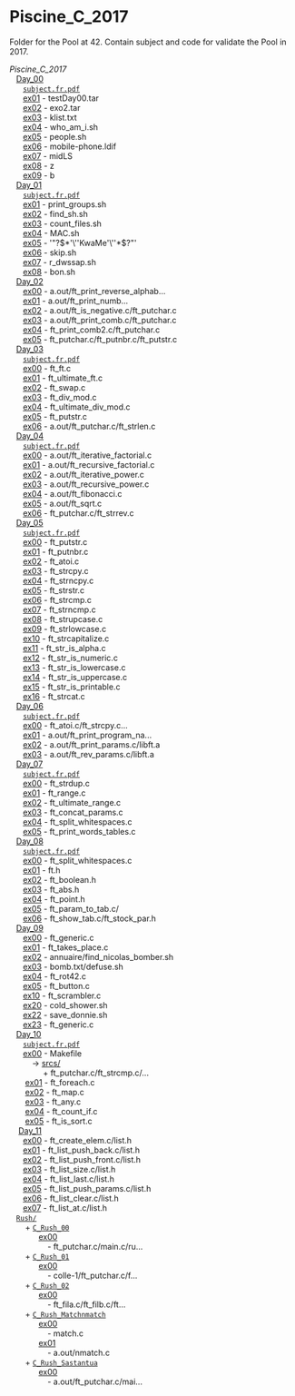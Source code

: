 # Piscine_C_2017

Folder for the Pool at 42.
Contain subject and code for validate the Pool in 2017.

*Piscine_C_2017* <br />
&nbsp;&nbsp;&nbsp;[Day_00](https://github.com/M1000-93/42_Paris/tree/master/42_Paris_2017/Piscine_C_2017/Day_00) <br />
&nbsp;&nbsp;&nbsp;&nbsp;&nbsp;&nbsp;[```subject.fr.pdf```](https://github.com/M1000-93/42_Paris/tree/master/42_Paris_2017/Piscine_C_2017/Day_00/subject.fr.pdf) <br />
&nbsp;&nbsp;&nbsp;&nbsp;&nbsp;&nbsp;[ex01](https://github.com/M1000-93/42_Paris/tree/master/42_Paris_2017/Piscine_C_2017/Day_00/ex01) - testDay00.tar <br />
&nbsp;&nbsp;&nbsp;&nbsp;&nbsp;&nbsp;[ex02](https://github.com/M1000-93/42_Paris/tree/master/42_Paris_2017/Piscine_C_2017/Day_00/ex02) - exo2.tar <br />
&nbsp;&nbsp;&nbsp;&nbsp;&nbsp;&nbsp;[ex03](https://github.com/M1000-93/42_Paris/tree/master/42_Paris_2017/Piscine_C_2017/Day_00/ex03) - klist.txt <br />
&nbsp;&nbsp;&nbsp;&nbsp;&nbsp;&nbsp;[ex04](https://github.com/M1000-93/42_Paris/tree/master/42_Paris_2017/Piscine_C_2017/Day_00/ex04) - who_am_i.sh <br />
&nbsp;&nbsp;&nbsp;&nbsp;&nbsp;&nbsp;[ex05](https://github.com/M1000-93/42_Paris/tree/master/42_Paris_2017/Piscine_C_2017/Day_00/ex05) - people.sh <br />
&nbsp;&nbsp;&nbsp;&nbsp;&nbsp;&nbsp;[ex06](https://github.com/M1000-93/42_Paris/tree/master/42_Paris_2017/Piscine_C_2017/Day_00/ex06) - mobile-phone.ldif <br />
&nbsp;&nbsp;&nbsp;&nbsp;&nbsp;&nbsp;[ex07](https://github.com/M1000-93/42_Paris/tree/master/42_Paris_2017/Piscine_C_2017/Day_00/ex07) - midLS <br />
&nbsp;&nbsp;&nbsp;&nbsp;&nbsp;&nbsp;[ex08](https://github.com/M1000-93/42_Paris/tree/master/42_Paris_2017/Piscine_C_2017/Day_00/ex08) - z <br />
&nbsp;&nbsp;&nbsp;&nbsp;&nbsp;&nbsp;[ex09](https://github.com/M1000-93/42_Paris/tree/master/42_Paris_2017/Piscine_C_2017/Day_00/ex09) - b <br />
&nbsp;&nbsp;&nbsp;[Day_01](https://github.com/M1000-93/42_Paris/tree/master/42_Paris_2017/Piscine_C_2017/Day_01) <br />
&nbsp;&nbsp;&nbsp;&nbsp;&nbsp;&nbsp;[```subject.fr.pdf```](https://github.com/M1000-93/42_Paris/tree/master/42_Paris_2017/Piscine_C_2017/Day_01/subject.fr.pdf) <br />
&nbsp;&nbsp;&nbsp;&nbsp;&nbsp;&nbsp;[ex01](https://github.com/M1000-93/42_Paris/tree/master/42_Paris_2017/Piscine_C_2017/Day_01/ex01) - print_groups.sh <br />
&nbsp;&nbsp;&nbsp;&nbsp;&nbsp;&nbsp;[ex02](https://github.com/M1000-93/42_Paris/tree/master/42_Paris_2017/Piscine_C_2017/Day_01/ex02) - find_sh.sh <br />
&nbsp;&nbsp;&nbsp;&nbsp;&nbsp;&nbsp;[ex03](https://github.com/M1000-93/42_Paris/tree/master/42_Paris_2017/Piscine_C_2017/Day_01/ex03) - count_files.sh <br />
&nbsp;&nbsp;&nbsp;&nbsp;&nbsp;&nbsp;[ex04](https://github.com/M1000-93/42_Paris/tree/master/42_Paris_2017/Piscine_C_2017/Day_01/ex04) - MAC.sh <br />
&nbsp;&nbsp;&nbsp;&nbsp;&nbsp;&nbsp;[ex05](https://github.com/M1000-93/42_Paris/tree/master/42_Paris_2017/Piscine_C_2017/Day_01/ex05) - '"\?$*'\''KwaMe'\''*$?\"' <br />
&nbsp;&nbsp;&nbsp;&nbsp;&nbsp;&nbsp;[ex06](https://github.com/M1000-93/42_Paris/tree/master/42_Paris_2017/Piscine_C_2017/Day_01/ex06) - skip.sh <br />
&nbsp;&nbsp;&nbsp;&nbsp;&nbsp;&nbsp;[ex07](https://github.com/M1000-93/42_Paris/tree/master/42_Paris_2017/Piscine_C_2017/Day_01/ex07) - r_dwssap.sh <br />
&nbsp;&nbsp;&nbsp;&nbsp;&nbsp;&nbsp;[ex08](https://github.com/M1000-93/42_Paris/tree/master/42_Paris_2017/Piscine_C_2017/Day_01/ex08) - bon.sh <br />
&nbsp;&nbsp;&nbsp;[Day_02](https://github.com/M1000-93/42_Paris/tree/master/42_Paris_2017/Piscine_C_2017/Day_02) <br />
&nbsp;&nbsp;&nbsp;&nbsp;&nbsp;&nbsp;[ex00](https://github.com/M1000-93/42_Paris/tree/master/42_Paris_2017/Piscine_C_2017/Day_02/ex00) - a.out/ft_print_reverse_alphab... <br />
&nbsp;&nbsp;&nbsp;&nbsp;&nbsp;&nbsp;[ex01](https://github.com/M1000-93/42_Paris/tree/master/42_Paris_2017/Piscine_C_2017/Day_02/ex01) - a.out/ft_print_numb... <br />
&nbsp;&nbsp;&nbsp;&nbsp;&nbsp;&nbsp;[ex02](https://github.com/M1000-93/42_Paris/tree/master/42_Paris_2017/Piscine_C_2017/Day_02/ex02) - a.out/ft_is_negative.c/ft_putchar.c <br />
&nbsp;&nbsp;&nbsp;&nbsp;&nbsp;&nbsp;[ex03](https://github.com/M1000-93/42_Paris/tree/master/42_Paris_2017/Piscine_C_2017/Day_02/ex03) - a.out/ft_print_comb.c/ft_putchar.c <br />
&nbsp;&nbsp;&nbsp;&nbsp;&nbsp;&nbsp;[ex04](https://github.com/M1000-93/42_Paris/tree/master/42_Paris_2017/Piscine_C_2017/Day_02/ex04) - ft_print_comb2.c/ft_putchar.c <br />
&nbsp;&nbsp;&nbsp;&nbsp;&nbsp;&nbsp;[ex05](https://github.com/M1000-93/42_Paris/tree/master/42_Paris_2017/Piscine_C_2017/Day_02/ex05) - ft_putchar.c/ft_putnbr.c/ft_putstr.c <br />
&nbsp;&nbsp;&nbsp;[Day_03](https://github.com/M1000-93/42_Paris/tree/master/42_Paris_2017/Piscine_C_2017/Day_03) <br />
&nbsp;&nbsp;&nbsp;&nbsp;&nbsp;&nbsp;[```subject.fr.pdf```](https://github.com/M1000-93/42_Paris/tree/master/42_Paris_2017/Piscine_C_2017/Day_03/subject.fr.pdf) <br />
&nbsp;&nbsp;&nbsp;&nbsp;&nbsp;&nbsp;[ex00](https://github.com/M1000-93/42_Paris/tree/master/42_Paris_2017/Piscine_C_2017/Day_03/ex00) - ft_ft.c <br />
&nbsp;&nbsp;&nbsp;&nbsp;&nbsp;&nbsp;[ex01](https://github.com/M1000-93/42_Paris/tree/master/42_Paris_2017/Piscine_C_2017/Day_03/ex01) - ft_ultimate_ft.c <br />
&nbsp;&nbsp;&nbsp;&nbsp;&nbsp;&nbsp;[ex02](https://github.com/M1000-93/42_Paris/tree/master/42_Paris_2017/Piscine_C_2017/Day_03/ex02) - ft_swap.c <br />
&nbsp;&nbsp;&nbsp;&nbsp;&nbsp;&nbsp;[ex03](https://github.com/M1000-93/42_Paris/tree/master/42_Paris_2017/Piscine_C_2017/Day_03/ex03) - ft_div_mod.c <br />
&nbsp;&nbsp;&nbsp;&nbsp;&nbsp;&nbsp;[ex04](https://github.com/M1000-93/42_Paris/tree/master/42_Paris_2017/Piscine_C_2017/Day_03/ex04) - ft_ultimate_div_mod.c <br />
&nbsp;&nbsp;&nbsp;&nbsp;&nbsp;&nbsp;[ex05](https://github.com/M1000-93/42_Paris/tree/master/42_Paris_2017/Piscine_C_2017/Day_03/ex05) - ft_putstr.c <br />
&nbsp;&nbsp;&nbsp;&nbsp;&nbsp;&nbsp;[ex06](https://github.com/M1000-93/42_Paris/tree/master/42_Paris_2017/Piscine_C_2017/Day_03/ex06) - a.out/ft_putchar.c/ft_strlen.c <br />
&nbsp;&nbsp;&nbsp;[Day_04](https://github.com/M1000-93/42_Paris/tree/master/42_Paris_2017/Piscine_C_2017/Day_04) <br />
&nbsp;&nbsp;&nbsp;&nbsp;&nbsp;&nbsp;[```subject.fr.pdf```](https://github.com/M1000-93/42_Paris/tree/master/42_Paris_2017/Piscine_C_2017/Day_04/subject.fr.pdf) <br />
&nbsp;&nbsp;&nbsp;&nbsp;&nbsp;&nbsp;[ex00](https://github.com/M1000-93/42_Paris/tree/master/42_Paris_2017/Piscine_C_2017/Day_04/ex00) - a.out/ft_iterative_factorial.c <br />
&nbsp;&nbsp;&nbsp;&nbsp;&nbsp;&nbsp;[ex01](https://github.com/M1000-93/42_Paris/tree/master/42_Paris_2017/Piscine_C_2017/Day_04/ex01) - a.out/ft_recursive_factorial.c <br />
&nbsp;&nbsp;&nbsp;&nbsp;&nbsp;&nbsp;[ex02](https://github.com/M1000-93/42_Paris/tree/master/42_Paris_2017/Piscine_C_2017/Day_04/ex02) - a.out/ft_iterative_power.c <br />
&nbsp;&nbsp;&nbsp;&nbsp;&nbsp;&nbsp;[ex03](https://github.com/M1000-93/42_Paris/tree/master/42_Paris_2017/Piscine_C_2017/Day_04/ex03) - a.out/ft_recursive_power.c <br />
&nbsp;&nbsp;&nbsp;&nbsp;&nbsp;&nbsp;[ex04](https://github.com/M1000-93/42_Paris/tree/master/42_Paris_2017/Piscine_C_2017/Day_04/ex04) - a.out/ft_fibonacci.c <br />
&nbsp;&nbsp;&nbsp;&nbsp;&nbsp;&nbsp;[ex05](https://github.com/M1000-93/42_Paris/tree/master/42_Paris_2017/Piscine_C_2017/Day_04/ex05) - a.out/ft_sqrt.c <br />
&nbsp;&nbsp;&nbsp;&nbsp;&nbsp;&nbsp;[ex06](https://github.com/M1000-93/42_Paris/tree/master/42_Paris_2017/Piscine_C_2017/Day_04/ex06) - ft_putchar.c/ft_strrev.c <br />
&nbsp;&nbsp;&nbsp;[Day_05](https://github.com/M1000-93/42_Paris/tree/master/42_Paris_2017/Piscine_C_2017/Day_05) <br />
&nbsp;&nbsp;&nbsp;&nbsp;&nbsp;&nbsp;[```subject.fr.pdf```](https://github.com/M1000-93/42_Paris/tree/master/42_Paris_2017/Piscine_C_2017/Day_05/subject.fr.pdf) <br />
&nbsp;&nbsp;&nbsp;&nbsp;&nbsp;&nbsp;[ex00](https://github.com/M1000-93/42_Paris/tree/master/42_Paris_2017/Piscine_C_2017/Day_05/ex00) - ft_putstr.c <br />
&nbsp;&nbsp;&nbsp;&nbsp;&nbsp;&nbsp;[ex01](https://github.com/M1000-93/42_Paris/tree/master/42_Paris_2017/Piscine_C_2017/Day_05/ex01) - ft_putnbr.c <br />
&nbsp;&nbsp;&nbsp;&nbsp;&nbsp;&nbsp;[ex02](https://github.com/M1000-93/42_Paris/tree/master/42_Paris_2017/Piscine_C_2017/Day_05/ex02) - ft_atoi.c <br />
&nbsp;&nbsp;&nbsp;&nbsp;&nbsp;&nbsp;[ex03](https://github.com/M1000-93/42_Paris/tree/master/42_Paris_2017/Piscine_C_2017/Day_05/ex03) - ft_strcpy.c <br />
&nbsp;&nbsp;&nbsp;&nbsp;&nbsp;&nbsp;[ex04](https://github.com/M1000-93/42_Paris/tree/master/42_Paris_2017/Piscine_C_2017/Day_05/ex04) - ft_strncpy.c <br />
&nbsp;&nbsp;&nbsp;&nbsp;&nbsp;&nbsp;[ex05](https://github.com/M1000-93/42_Paris/tree/master/42_Paris_2017/Piscine_C_2017/Day_05/ex05) - ft_strstr.c <br />
&nbsp;&nbsp;&nbsp;&nbsp;&nbsp;&nbsp;[ex06](https://github.com/M1000-93/42_Paris/tree/master/42_Paris_2017/Piscine_C_2017/Day_05/ex06) - ft_strcmp.c <br />
&nbsp;&nbsp;&nbsp;&nbsp;&nbsp;&nbsp;[ex07](https://github.com/M1000-93/42_Paris/tree/master/42_Paris_2017/Piscine_C_2017/Day_05/ex07) - ft_strncmp.c <br />
&nbsp;&nbsp;&nbsp;&nbsp;&nbsp;&nbsp;[ex08](https://github.com/M1000-93/42_Paris/tree/master/42_Paris_2017/Piscine_C_2017/Day_05/ex08) - ft_strupcase.c <br />
&nbsp;&nbsp;&nbsp;&nbsp;&nbsp;&nbsp;[ex09](https://github.com/M1000-93/42_Paris/tree/master/42_Paris_2017/Piscine_C_2017/Day_05/ex09) - ft_strlowcase.c <br />
&nbsp;&nbsp;&nbsp;&nbsp;&nbsp;&nbsp;[ex10](https://github.com/M1000-93/42_Paris/tree/master/42_Paris_2017/Piscine_C_2017/Day_05/ex10) - ft_strcapitalize.c <br />
&nbsp;&nbsp;&nbsp;&nbsp;&nbsp;&nbsp;[ex11](https://github.com/M1000-93/42_Paris/tree/master/42_Paris_2017/Piscine_C_2017/Day_05/ex11) - ft_str_is_alpha.c <br />
&nbsp;&nbsp;&nbsp;&nbsp;&nbsp;&nbsp;[ex12](https://github.com/M1000-93/42_Paris/tree/master/42_Paris_2017/Piscine_C_2017/Day_05/ex12) - ft_str_is_numeric.c <br />
&nbsp;&nbsp;&nbsp;&nbsp;&nbsp;&nbsp;[ex13](https://github.com/M1000-93/42_Paris/tree/master/42_Paris_2017/Piscine_C_2017/Day_05/ex13) - ft_str_is_lowercase.c <br />
&nbsp;&nbsp;&nbsp;&nbsp;&nbsp;&nbsp;[ex14](https://github.com/M1000-93/42_Paris/tree/master/42_Paris_2017/Piscine_C_2017/Day_05/ex14) - ft_str_is_uppercase.c <br />
&nbsp;&nbsp;&nbsp;&nbsp;&nbsp;&nbsp;[ex15](https://github.com/M1000-93/42_Paris/tree/master/42_Paris_2017/Piscine_C_2017/Day_05/ex15) - ft_str_is_printable.c <br />
&nbsp;&nbsp;&nbsp;&nbsp;&nbsp;&nbsp;[ex16](https://github.com/M1000-93/42_Paris/tree/master/42_Paris_2017/Piscine_C_2017/Day_05/ex16) - ft_strcat.c <br />
&nbsp;&nbsp;&nbsp;[Day_06](https://github.com/M1000-93/42_Paris/tree/master/42_Paris_2017/Piscine_C_2017/Day_06) <br />
&nbsp;&nbsp;&nbsp;&nbsp;&nbsp;&nbsp;[```subject.fr.pdf```](https://github.com/M1000-93/42_Paris/tree/master/42_Paris_2017/Piscine_C_2017/Day_06/subject.fr.pdf) <br />
&nbsp;&nbsp;&nbsp;&nbsp;&nbsp;&nbsp;[ex00](https://github.com/M1000-93/42_Paris/tree/master/42_Paris_2017/Piscine_C_2017/Day_06/ex00) - ft_atoi.c/ft_strcpy.c... <br />
&nbsp;&nbsp;&nbsp;&nbsp;&nbsp;&nbsp;[ex01](https://github.com/M1000-93/42_Paris/tree/master/42_Paris_2017/Piscine_C_2017/Day_06/ex01) - a.out/ft_print_program_na... <br />
&nbsp;&nbsp;&nbsp;&nbsp;&nbsp;&nbsp;[ex02](https://github.com/M1000-93/42_Paris/tree/master/42_Paris_2017/Piscine_C_2017/Day_06/ex02) - a.out/ft_print_params.c/libft.a <br />
&nbsp;&nbsp;&nbsp;&nbsp;&nbsp;&nbsp;[ex03](https://github.com/M1000-93/42_Paris/tree/master/42_Paris_2017/Piscine_C_2017/Day_06/ex03) - a.out/ft_rev_params.c/libft.a <br />
&nbsp;&nbsp;&nbsp;[Day_07](https://github.com/M1000-93/42_Paris/tree/master/42_Paris_2017/Day_07) <br />
&nbsp;&nbsp;&nbsp;&nbsp;&nbsp;&nbsp;[```subject.fr.pdf```](https://github.com/M1000-93/42_Paris/tree/master/42_Paris_2017/Piscine_C_2017/Day_07/subject.fr.pdf) <br />
&nbsp;&nbsp;&nbsp;&nbsp;&nbsp;&nbsp;[ex00](https://github.com/M1000-93/42_Paris/tree/master/42_Paris_2017/Piscine_C_2017/Day_07/ex00) - ft_strdup.c <br />
&nbsp;&nbsp;&nbsp;&nbsp;&nbsp;&nbsp;[ex01](https://github.com/M1000-93/42_Paris/tree/master/42_Paris_2017/Piscine_C_2017/Day_07/ex01) - ft_range.c <br />
&nbsp;&nbsp;&nbsp;&nbsp;&nbsp;&nbsp;[ex02](https://github.com/M1000-93/42_Paris/tree/master/42_Paris_2017/Piscine_C_2017/Day_07/ex02) - ft_ultimate_range.c <br />
&nbsp;&nbsp;&nbsp;&nbsp;&nbsp;&nbsp;[ex03](https://github.com/M1000-93/42_Paris/tree/master/42_Paris_2017/Piscine_C_2017/Day_07/ex03) - ft_concat_params.c <br />
&nbsp;&nbsp;&nbsp;&nbsp;&nbsp;&nbsp;[ex04](https://github.com/M1000-93/42_Paris/tree/master/42_Paris_2017/Piscine_C_2017/Day_07/ex04) - ft_split_whitespaces.c <br />
&nbsp;&nbsp;&nbsp;&nbsp;&nbsp;&nbsp;[ex05](https://github.com/M1000-93/42_Paris/tree/master/42_Paris_2017/Piscine_C_2017/Day_07/ex05) - ft_print_words_tables.c <br />
&nbsp;&nbsp;&nbsp;[Day_08](https://github.com/M1000-93/42_Paris/tree/master/42_Paris_2017/Day_08) <br />
&nbsp;&nbsp;&nbsp;&nbsp;&nbsp;&nbsp;[```subject.fr.pdf```](https://github.com/M1000-93/42_Paris/tree/master/42_Paris_2017/Piscine_C_2017/Day_08/subject.fr.pdf) <br />
&nbsp;&nbsp;&nbsp;&nbsp;&nbsp;&nbsp;[ex00](https://github.com/M1000-93/42_Paris/tree/master/42_Paris_2017/Piscine_C_2017/Day_08/ex00) - ft_split_whitespaces.c <br />
&nbsp;&nbsp;&nbsp;&nbsp;&nbsp;&nbsp;[ex01](https://github.com/M1000-93/42_Paris/tree/master/42_Paris_2017/Piscine_C_2017/Day_08/ex01) - ft.h <br />
&nbsp;&nbsp;&nbsp;&nbsp;&nbsp;&nbsp;[ex02](https://github.com/M1000-93/42_Paris/tree/master/42_Paris_2017/Piscine_C_2017/Day_08/ex02) - ft_boolean.h <br />
&nbsp;&nbsp;&nbsp;&nbsp;&nbsp;&nbsp;[ex03](https://github.com/M1000-93/42_Paris/tree/master/42_Paris_2017/Piscine_C_2017/Day_08/ex03) - ft_abs.h <br />
&nbsp;&nbsp;&nbsp;&nbsp;&nbsp;&nbsp;[ex04](https://github.com/M1000-93/42_Paris/tree/master/42_Paris_2017/Piscine_C_2017/Day_08/ex04) - ft_point.h <br />
&nbsp;&nbsp;&nbsp;&nbsp;&nbsp;&nbsp;[ex05](https://github.com/M1000-93/42_Paris/tree/master/42_Paris_2017/Piscine_C_2017/Day_08/ex05) - ft_param_to_tab.c/ <br />
&nbsp;&nbsp;&nbsp;&nbsp;&nbsp;&nbsp;[ex06](https://github.com/M1000-93/42_Paris/tree/master/42_Paris_2017/Piscine_C_2017/Day_08/ex06) - ft_show_tab.c/ft_stock_par.h <br />
&nbsp;&nbsp;&nbsp;[Day_09](https://github.com/M1000-93/42_Paris/tree/master/42_Paris_2017/Day_09) <br />
&nbsp;&nbsp;&nbsp;&nbsp;&nbsp;&nbsp;[ex00](https://github.com/M1000-93/42_Paris/tree/master/42_Paris_2017/Piscine_C_2017/Day_09/ex00) - ft_generic.c <br />
&nbsp;&nbsp;&nbsp;&nbsp;&nbsp;&nbsp;[ex01](https://github.com/M1000-93/42_Paris/tree/master/42_Paris_2017/Piscine_C_2017/Day_09/ex01) - ft_takes_place.c <br />
&nbsp;&nbsp;&nbsp;&nbsp;&nbsp;&nbsp;[ex02](https://github.com/M1000-93/42_Paris/tree/master/42_Paris_2017/Piscine_C_2017/Day_09/ex02) - annuaire/find_nicolas_bomber.sh <br />
&nbsp;&nbsp;&nbsp;&nbsp;&nbsp;&nbsp;[ex03](https://github.com/M1000-93/42_Paris/tree/master/42_Paris_2017/Piscine_C_2017/Day_09/ex03) - bomb.txt/defuse.sh <br />
&nbsp;&nbsp;&nbsp;&nbsp;&nbsp;&nbsp;[ex04](https://github.com/M1000-93/42_Paris/tree/master/42_Paris_2017/Piscine_C_2017/Day_09/ex04) - ft_rot42.c <br />
&nbsp;&nbsp;&nbsp;&nbsp;&nbsp;&nbsp;[ex05](https://github.com/M1000-93/42_Paris/tree/master/42_Paris_2017/Piscine_C_2017/Day_09/ex05) - ft_button.c <br />
&nbsp;&nbsp;&nbsp;&nbsp;&nbsp;&nbsp;[ex10](https://github.com/M1000-93/42_Paris/tree/master/42_Paris_2017/Piscine_C_2017/Day_09/ex10) - ft_scrambler.c <br />
&nbsp;&nbsp;&nbsp;&nbsp;&nbsp;&nbsp;[ex20](https://github.com/M1000-93/42_Paris/tree/master/42_Paris_2017/Piscine_C_2017/Day_09/ex20) - cold_shower.sh <br />
&nbsp;&nbsp;&nbsp;&nbsp;&nbsp;&nbsp;[ex22](https://github.com/M1000-93/42_Paris/tree/master/42_Paris_2017/Piscine_C_2017/Day_09/ex22) - save_donnie.sh <br />
&nbsp;&nbsp;&nbsp;&nbsp;&nbsp;&nbsp;[ex23](https://github.com/M1000-93/42_Paris/tree/master/42_Paris_2017/Piscine_C_2017/Day_09/ex23) - ft_generic.c<br />
&nbsp;&nbsp;&nbsp;[Day_10](https://github.com/M1000-93/42_Paris/tree/master/42_Paris_2017/Day_10) <br />
&nbsp;&nbsp;&nbsp;&nbsp;&nbsp;&nbsp;[```subject.fr.pdf```](https://github.com/M1000-93/42_Paris/tree/master/42_Paris_2017/Piscine_C_2017/Day_10/subject.fr.pdf) <br />
&nbsp;&nbsp;&nbsp;&nbsp;&nbsp;&nbsp;[ex00](https://github.com/M1000-93/42_Paris/tree/master/42_Paris_2017/Piscine_C_2017/Day_10/ex00) - Makefile <br/>
&nbsp;&nbsp;&nbsp;&nbsp;&nbsp;&nbsp;&nbsp;&nbsp;&nbsp;&nbsp;-> [srcs/](https://github.com/M1000-93/42_Paris/tree/master/42_Paris_2017/Piscine_C_2017/Day_10/ex00/srcs)  <br />
&nbsp;&nbsp;&nbsp;&nbsp;&nbsp;&nbsp;&nbsp;&nbsp;&nbsp;&nbsp;&nbsp;&nbsp;&nbsp;&nbsp;&nbsp;+ ft_putchar.c/ft_strcmp.c/... <br />
&nbsp;&nbsp;&nbsp;&nbsp;&nbsp;&nbsp;&nbsp;[ex01](https://github.com/M1000-93/42_Paris/tree/master/42_Paris_2017/Piscine_C_2017/Day_10/ex01) - ft_foreach.c <br />
&nbsp;&nbsp;&nbsp;&nbsp;&nbsp;&nbsp;&nbsp;[ex02](https://github.com/M1000-93/42_Paris/tree/master/42_Paris_2017/Piscine_C_2017/Day_10/ex02) - ft_map.c <br />
&nbsp;&nbsp;&nbsp;&nbsp;&nbsp;&nbsp;&nbsp;[ex03](https://github.com/M1000-93/42_Paris/tree/master/42_Paris_2017/Piscine_C_2017/Day_10/ex03) - ft_any.c <br />
&nbsp;&nbsp;&nbsp;&nbsp;&nbsp;&nbsp;&nbsp;[ex04](https://github.com/M1000-93/42_Paris/tree/master/42_Paris_2017/Piscine_C_2017/Day_10/ex04) - ft_count_if.c <br />
&nbsp;&nbsp;&nbsp;&nbsp;&nbsp;&nbsp;&nbsp;[ex05](https://github.com/M1000-93/42_Paris/tree/master/42_Paris_2017/Piscine_C_2017/Day_10/ex05) - ft_is_sort.c<br />
&nbsp;&nbsp;&nbsp;&nbsp;[Day_11](https://github.com/M1000-93/42_Paris/tree/master/42_Paris_2017/Day_11) <br />
&nbsp;&nbsp;&nbsp;&nbsp;&nbsp;&nbsp;[ex00](https://github.com/M1000-93/42_Paris/tree/master/42_Paris_2017/Piscine_C_2017/Day_11/ex00) - ft_create_elem.c/list.h <br />
&nbsp;&nbsp;&nbsp;&nbsp;&nbsp;&nbsp;[ex01](https://github.com/M1000-93/42_Paris/tree/master/42_Paris_2017/Piscine_C_2017/Day_11/ex01) - ft_list_push_back.c/list.h <br />
&nbsp;&nbsp;&nbsp;&nbsp;&nbsp;&nbsp;[ex02](https://github.com/M1000-93/42_Paris/tree/master/42_Paris_2017/Piscine_C_2017/Day_11/ex02) - ft_list_push_front.c/list.h <br />
&nbsp;&nbsp;&nbsp;&nbsp;&nbsp;&nbsp;[ex03](https://github.com/M1000-93/42_Paris/tree/master/42_Paris_2017/Piscine_C_2017/Day_11/ex03) - ft_list_size.c/list.h <br />
&nbsp;&nbsp;&nbsp;&nbsp;&nbsp;&nbsp;[ex04](https://github.com/M1000-93/42_Paris/tree/master/42_Paris_2017/Piscine_C_2017/Day_11/ex04) - ft_list_last.c/list.h <br />
&nbsp;&nbsp;&nbsp;&nbsp;&nbsp;&nbsp;[ex05](https://github.com/M1000-93/42_Paris/tree/master/42_Paris_2017/Piscine_C_2017/Day_11/ex05) - ft_list_push_params.c/list.h <br />
&nbsp;&nbsp;&nbsp;&nbsp;&nbsp;&nbsp;[ex06](https://github.com/M1000-93/42_Paris/tree/master/42_Paris_2017/Piscine_C_2017/Day_11/ex06) - ft_list_clear.c/list.h <br />
&nbsp;&nbsp;&nbsp;&nbsp;&nbsp;&nbsp;[ex07](https://github.com/M1000-93/42_Paris/tree/master/42_Paris_2017/Piscine_C_2017/Day_11/ex07) - ft_list_at.c/list.h<br />
&nbsp;&nbsp;&nbsp;[`Rush/`](https://github.com/M1000-93/42_Paris/tree/master/42_Paris_2017/Piscine_C_2017/Rush) <br />
&nbsp;&nbsp;&nbsp;&nbsp;&nbsp;&nbsp;&nbsp;+ [`C_Rush_00`](https://github.com/M1000-93/42_Paris/tree/master/42_Paris_2017/Piscine_C_2017/Rush/C_Rush_00) <br />
&nbsp;&nbsp;&nbsp;&nbsp;&nbsp;&nbsp;&nbsp;&nbsp;&nbsp;&nbsp;&nbsp;&nbsp;&nbsp;[ex00](https://github.com/M1000-93/42_Paris/tree/master/42_Paris_2017/Piscine_C_2017/Rush/C_Rush_00/ex00) <br />
&nbsp;&nbsp;&nbsp;&nbsp;&nbsp;&nbsp;&nbsp;&nbsp;&nbsp;&nbsp;&nbsp;&nbsp;&nbsp;&nbsp;&nbsp;&nbsp;&nbsp;- ft_putchar.c/main.c/ru... <br />
&nbsp;&nbsp;&nbsp;&nbsp;&nbsp;&nbsp;&nbsp;+ [`C_Rush_01`](https://github.com/M1000-93/42_Paris/tree/master/42_Paris_2017/Piscine_C_2017/Rush/C_Rush_01) <br />
&nbsp;&nbsp;&nbsp;&nbsp;&nbsp;&nbsp;&nbsp;&nbsp;&nbsp;&nbsp;&nbsp;&nbsp;&nbsp;[ex00](https://github.com/M1000-93/42_Paris/tree/master/42_Paris_2017/Piscine_C_2017/Rush/C_Rush_01/ex00) <br />
&nbsp;&nbsp;&nbsp;&nbsp;&nbsp;&nbsp;&nbsp;&nbsp;&nbsp;&nbsp;&nbsp;&nbsp;&nbsp;&nbsp;&nbsp;&nbsp;&nbsp;- colle-1/ft_putchar.c/f... <br />
&nbsp;&nbsp;&nbsp;&nbsp;&nbsp;&nbsp;&nbsp;+ [`C_Rush_02`](https://github.com/M1000-93/42_Paris/tree/master/42_Paris_2017/Piscine_C_2017/Rush/C_Rush_02) <br />
&nbsp;&nbsp;&nbsp;&nbsp;&nbsp;&nbsp;&nbsp;&nbsp;&nbsp;&nbsp;&nbsp;&nbsp;&nbsp;[ex00](https://github.com/M1000-93/42_Paris/tree/master/42_Paris_2017/Piscine_C_2017/Rush/C_Rush_02/ex00) <br />
&nbsp;&nbsp;&nbsp;&nbsp;&nbsp;&nbsp;&nbsp;&nbsp;&nbsp;&nbsp;&nbsp;&nbsp;&nbsp;&nbsp;&nbsp;&nbsp;&nbsp;- ft_fila.c/ft_filb.c/ft... <br />
&nbsp;&nbsp;&nbsp;&nbsp;&nbsp;&nbsp;&nbsp;+ [`C_Rush_Matchnmatch`](https://github.com/M1000-93/42_Paris/tree/master/42_Paris_2017/Piscine_C_2017/Rush/C_Rush_Matchnmatch) <br />
&nbsp;&nbsp;&nbsp;&nbsp;&nbsp;&nbsp;&nbsp;&nbsp;&nbsp;&nbsp;&nbsp;&nbsp;&nbsp;[ex00](https://github.com/M1000-93/42_Paris/tree/master/42_Paris_2017/Piscine_C_2017/Rush/C_Rush_Matchnmatch/ex00) <br />
&nbsp;&nbsp;&nbsp;&nbsp;&nbsp;&nbsp;&nbsp;&nbsp;&nbsp;&nbsp;&nbsp;&nbsp;&nbsp;&nbsp;&nbsp;&nbsp;&nbsp;- match.c <br />
&nbsp;&nbsp;&nbsp;&nbsp;&nbsp;&nbsp;&nbsp;&nbsp;&nbsp;&nbsp;&nbsp;&nbsp;&nbsp;[ex01](https://github.com/M1000-93/42_Paris/tree/master/42_Paris_2017/Piscine_C_2017/Rush/C_Rush_Matchnmatch/ex01) <br />
&nbsp;&nbsp;&nbsp;&nbsp;&nbsp;&nbsp;&nbsp;&nbsp;&nbsp;&nbsp;&nbsp;&nbsp;&nbsp;&nbsp;&nbsp;&nbsp;&nbsp;- a.out/nmatch.c <br />
&nbsp;&nbsp;&nbsp;&nbsp;&nbsp;&nbsp;&nbsp;+ [`C_Rush_Sastantua`](https://github.com/M1000-93/42_Paris/tree/master/42_Paris_2017/Piscine_C_2017/Rush/C_Rush_Sastantua/ex00)<br />
&nbsp;&nbsp;&nbsp;&nbsp;&nbsp;&nbsp;&nbsp;&nbsp;&nbsp;&nbsp;&nbsp;&nbsp;&nbsp;[ex00](https://github.com/M1000-93/42_Paris/tree/master/42_Paris_2017/Piscine_C_2017/Rush/C_Rush_Matchnmatch/ex00) <br />
&nbsp;&nbsp;&nbsp;&nbsp;&nbsp;&nbsp;&nbsp;&nbsp;&nbsp;&nbsp;&nbsp;&nbsp;&nbsp;&nbsp;&nbsp;&nbsp;&nbsp;- a.out/ft_putchar.c/mai... <br />